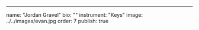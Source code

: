 ---
name: "Jordan Gravel"
bio: ""
instrument: "Keys"
image: ../../images/evan.jpg
order: 7
publish: true
